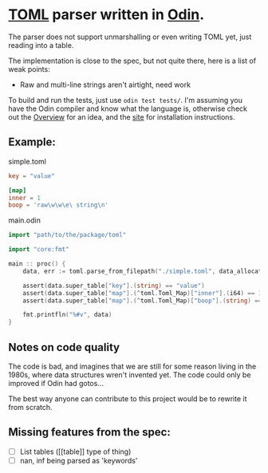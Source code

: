 # [TOML](https://toml.io/en/) parser written in [Odin](https://odin-lang.org).

The parser does not support unmarshalling or even writing TOML yet, just reading into a table.

The implementation is close to the spec, but not quite there, here is a list of weak points:
- Raw and multi-line strings aren't airtight, need work

To build and run the tests, just use `odin test tests/`. I'm assuming you have the Odin compiler and know what the language is, otherwise check out the [Overview](https://odin-lang.org/docs/overview/) for an idea, and the [site](https://odin-lang.org) for installation instructions. 

## Example:

simple.toml
```toml
key = "value"

[map]
inner = 1
boop = 'raw\w\w\e\ string\n'
```

main.odin
```go
import "path/to/the/package/toml"

import "core:fmt"

main :: proc() {
	data, err := toml.parse_from_filepath("./simple.toml", data_allocator = allocator)

	assert(data.super_table["key"].(string) == "value")
	assert(data.super_table["map"].(^toml.Toml_Map)["inner"].(i64) == 1)
	assert(data.super_table["map"].(^toml.Toml_Map)["boop"].(string) == "raw\\w\\w\\e\\ string\\n")

	fmt.printfln("%#v", data)
}
```

## Notes on code quality

The code is bad, and imagines that we are still for some reason living in the 1980s, where data structures wren't invented yet. The code could only be improved if Odin had gotos...

The best way anyone can contribute to this project would be to rewrite it from scratch.

## Missing features from the spec:

- [ ] List tables (\[\[table\]\] type of thing)
- [ ] nan, inf being parsed as 'keywords'